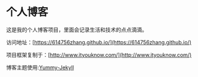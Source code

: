 # 个人博客

这是我的个人博客项目，里面会记录生活和技术的点点滴滴。


访问地址：[https://614756zhang.github.io/](https://614756zhang.github.io/)


项目框架复制于：[http://www.ityouknow.com/](http://www.ityouknow.com/)


博客主题使用:[Yummy-Jekyll](https://github.com/DONGChuan/Yummy-Jekyll)
